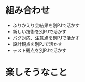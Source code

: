 # 組み合わせ
- ふりかえり会結果を別PJで活かす
- 新しい技術を別PJで活かす
- バグ対応、注意点を別PJで活かす
- 設計観点を別PJで活かす
- テスト観点を別PJで活かす

# 楽しそうなこと
